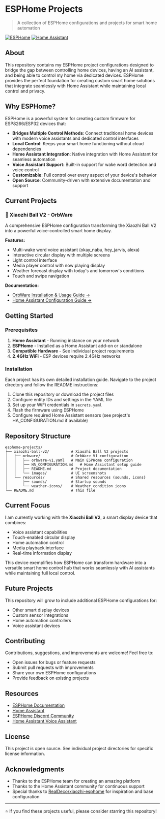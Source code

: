 # ESPHome Projects

> A collection of ESPHome configurations and projects for smart home automation

[![ESPHome](https://img.shields.io/badge/ESPHome-Compatible-blue.svg)](https://esphome.io/)
[![Home Assistant](https://img.shields.io/badge/Home%20Assistant-Integration-green.svg)](https://www.home-assistant.io/)

## About

This repository contains my ESPHome project configurations designed to bridge the gap between controlling home devices, having an AI assistant, and being able to control my home via dedicated devices. ESPHome provides the perfect foundation for creating custom smart home solutions that integrate seamlessly with Home Assistant while maintaining local control and privacy.

## Why ESPHome?

ESPHome is a powerful system for creating custom firmware for ESP8266/ESP32 devices that:

- **Bridges Multiple Control Methods**: Connect traditional home devices with modern voice assistants and dedicated control interfaces
- **Local Control**: Keeps your smart home functioning without cloud dependencies
- **Home Assistant Integration**: Native integration with Home Assistant for seamless automation
- **Voice Assistant Support**: Built-in support for wake word detection and voice control
- **Customizable**: Full control over every aspect of your device's behavior
- **Open Source**: Community-driven with extensive documentation and support

## Current Projects

### 🔮 Xiaozhi Ball V2 - OrbWare

A comprehensive ESPHome configuration transforming the Xiaozhi Ball V2 into a powerful voice-controlled smart home display.

**Features:**
- Multi-wake word voice assistant (okay_nabu, hey_jarvis, alexa)
- Interactive circular display with multiple screens
- Light control interface
- Media player control with now playing display
- Weather forecast display with today's and tomorrow's conditions
- Touch and swipe navigation

**Documentation:**
- [OrbWare Installation & Usage Guide →](./xiaozhi-ball-v2/orbware/)
- [Home Assistant Configuration Guide →](./xiaozhi-ball-v2/orbware/HA_CONFIGURATION.md)

## Getting Started

### Prerequisites

1. **Home Assistant** - Running instance on your network
2. **ESPHome** - Installed as a Home Assistant add-on or standalone
3. **Compatible Hardware** - See individual project requirements
4. **2.4GHz WiFi** - ESP devices require 2.4GHz networks

### Installation

Each project has its own detailed installation guide. Navigate to the project directory and follow the README instructions:

1. Clone this repository or download the project files
2. Configure entity IDs and settings in the YAML file
3. Set up your WiFi credentials in `secrets.yaml`
4. Flash the firmware using ESPHome
5. Configure required Home Assistant sensors (see project's HA_CONFIGURATION.md if available)

## Repository Structure

```
esphome-projects/
├── xiaozhi-ball-v2/          # Xiaozhi Ball V2 projects
│   ├── orbware/              # OrbWare V1 configuration
│   │   ├── orbware-v1.yaml   # Main ESPHome configuration
│   │   ├── HA_CONFIGURATION.md   # Home Assistant setup guide
│   │   ├── README.md         # Project documentation
│   │   └── images/           # UI screenshots
│   └── resources/            # Shared resources (sounds, icons)
│       ├── sounds/           # Startup sounds
│       └── weather-icons/    # Weather condition icons
└── README.md                 # This file
```

## Current Focus

I am currently working with the **Xiaozhi Ball V2**, a smart display device that combines:
- Voice assistant capabilities
- Touch-enabled circular display
- Home automation control
- Media playback interface
- Real-time information display

This device exemplifies how ESPHome can transform hardware into a versatile smart home control hub that works seamlessly with AI assistants while maintaining full local control.

## Future Projects

This repository will grow to include additional ESPHome configurations for:
- Other smart display devices
- Custom sensor integrations
- Home automation controllers
- Voice assistant devices

## Contributing

Contributions, suggestions, and improvements are welcome! Feel free to:
- Open issues for bugs or feature requests
- Submit pull requests with improvements
- Share your own ESPHome configurations
- Provide feedback on existing projects

## Resources

- [ESPHome Documentation](https://esphome.io/)
- [Home Assistant](https://www.home-assistant.io/)
- [ESPHome Discord Community](https://discord.gg/KhAMKrd)
- [Home Assistant Voice Assistant](https://www.home-assistant.io/voice_control/)

## License

This project is open source. See individual project directories for specific license information.

## Acknowledgments

- Thanks to the ESPHome team for creating an amazing platform
- Thanks to the Home Assistant community for continuous support
- Special thanks to [RealDeco/xiaozhi-esphome](https://github.com/RealDeco/xiaozhi-esphome) for inspiration and base configuration

---

⭐ If you find these projects useful, please consider starring this repository!

